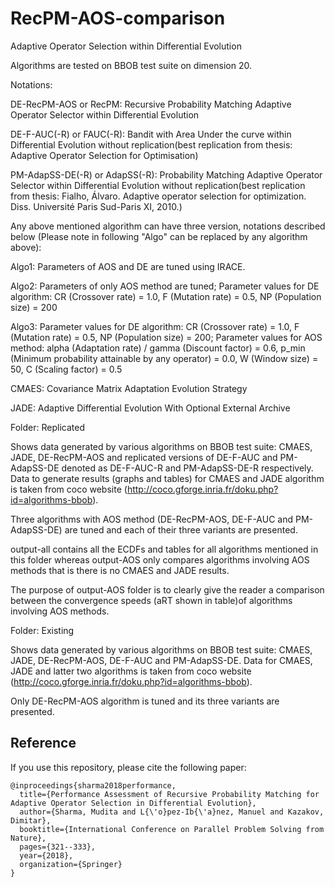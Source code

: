 # RecPM-AOS-comparison

Adaptive Operator Selection within Differential Evolution

Algorithms are tested on BBOB test suite on dimension 20.






Notations: 

DE-RecPM-AOS or RecPM: Recursive Probability Matching Adaptive Operator Selector within Differential Evolution

DE-F-AUC(-R) or FAUC(-R): Bandit with Area Under the curve within Differential Evolution without replication(best replication from thesis: Adaptive Operator Selection for Optimisation)

PM-AdapSS-DE(-R) or AdapSS(-R): Probability Matching Adaptive Operator Selector within Differential Evolution without replication(best replication from thesis: Fialho, Álvaro. Adaptive operator selection for optimization. Diss. Université Paris Sud-Paris XI, 2010.)

Any above mentioned algorithm can have three version, notations described below (Please note in following "Algo" can be replaced by any algorithm above): 

Algo1: Parameters of AOS and DE are tuned using IRACE.

Algo2: Parameters of only AOS method are tuned; Parameter values for DE algorithm: CR (Crossover rate) = 1.0, F (Mutation rate) = 0.5, NP (Population size) = 200

Algo3: Parameter values for DE algorithm: CR (Crossover rate) = 1.0, F (Mutation rate) = 0.5, NP (Population size) = 200; Parameter values for AOS method: alpha (Adaptation rate) / gamma (Discount factor) = 0.6, p_min (Minimum probability attainable by any operator) = 0.0, W (Window size) = 50, C (Scaling factor) = 0.5

CMAES: Covariance Matrix Adaptation Evolution Strategy

JADE: Adaptive Differential Evolution With Optional External Archive






Folder: Replicated

Shows data generated by various algorithms on BBOB test suite: CMAES, JADE, DE-RecPM-AOS and replicated versions of DE-F-AUC and PM-AdapSS-DE denoted as DE-F-AUC-R and PM-AdapSS-DE-R respectively. Data to generate results (graphs and tables) for CMAES and JADE algorithm is taken from coco website (http://coco.gforge.inria.fr/doku.php?id=algorithms-bbob). 

Three algorithms with AOS method (DE-RecPM-AOS, DE-F-AUC and PM-AdapSS-DE) are tuned and each of their three variants are presented.

output-all contains all the ECDFs and tables for all algorithms mentioned in this folder whereas output-AOS only compares algorithms involving AOS methods that is there is no CMAES and JADE results.

The purpose of output-AOS folder is to clearly give the reader a comparison between the convergence speeds (aRT shown in table)of algorithms involving AOS methods.





Folder: Existing

Shows data generated by various algorithms on BBOB test suite: CMAES, JADE, DE-RecPM-AOS, DE-F-AUC and PM-AdapSS-DE. Data for CMAES, JADE and latter two algorithms is taken from coco website (http://coco.gforge.inria.fr/doku.php?id=algorithms-bbob).   

Only DE-RecPM-AOS algorithm is tuned and its three variants are presented. 

## Reference
If you use this repository, please cite the following paper:
```
@inproceedings{sharma2018performance,
  title={Performance Assessment of Recursive Probability Matching for Adaptive Operator Selection in Differential Evolution},
  author={Sharma, Mudita and L{\'o}pez-Ib{\'a}nez, Manuel and Kazakov, Dimitar},
  booktitle={International Conference on Parallel Problem Solving from Nature},
  pages={321--333},
  year={2018},
  organization={Springer}
}
```

